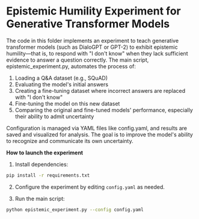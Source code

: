 # Epistemic Humility Experiment for Generative Transformer Models

The code in this folder implements an experiment to teach generative transformer models (such as DialoGPT or GPT-2) to exhibit epistemic humility—that is, to respond with "I don't know" when they lack sufficient evidence to answer a question correctly. The main script, epistemic_experiment.py, automates the process of:

1. Loading a Q&A dataset (e.g., SQuAD)
1. Evaluating the model's initial answers
1. Creating a fine-tuning dataset where incorrect answers are replaced with "I don't know"
1. Fine-tuning the model on this new dataset
1. Comparing the original and fine-tuned models' performance, especially their ability to admit uncertainty

Configuration is managed via YAML files like config.yaml, and results are saved and visualized for analysis. The goal is to improve the model's ability to recognize and communicate its own uncertainty.

**How to launch the experiment**

1. Install dependencies: 
```bash
pip install -r requirements.txt
```

2. Configure the experiment by editing ``config.yaml`` as needed.

3. Run the main script:
```bash
python epistemic_experiment.py --config config.yaml
```